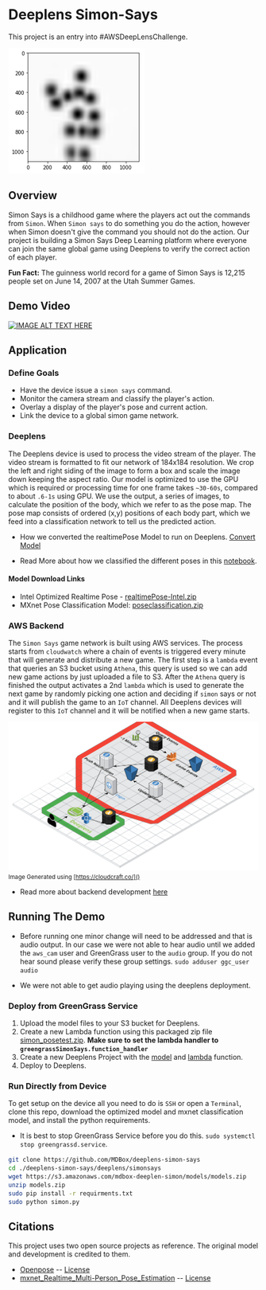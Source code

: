# Deeplens Simon-Says
This project is an entry into #AWSDeepLensChallenge.

<img src="media/body_pose.png"></img>

## Overview
Simon Says is a childhood game where the players act out the commands from `Simon`. When `Simon says` to do something you do the action,
however when Simon doesn't give the command you should not do the action. Our project is building a Simon Says Deep Learning platform where
everyone can join the same global game using Deeplens to verify the correct action of each player.

<b>Fun Fact:</b> The guinness world record for a game of Simon Says is 12,215 people set on June 14, 2007 at the Utah Summer Games.

## Demo Video
[![IMAGE ALT TEXT HERE](https://img.youtube.com/vi/SZTo7CqOjvU/0.jpg)](https://youtu.be/SZTo7CqOjvU)

## Application

### Define Goals
- Have the device issue a `simon says` command.
- Monitor the camera stream and classify the player's action.
- Overlay a display of the player's pose and current action.
- Link the device to a global simon game network.  


### Deeplens
The Deeplens device is used to process the video stream of the player.  The video stream is formatted to fit our network of 184x184 resolution.  We crop
the left and right siding of the image to form a box and scale the image down keeping the aspect ratio.  Our model is optimized to use the GPU which is required
or processing time for one frame takes `~30-60s`, compared to about `.6-1s` using GPU.  We use the output, a series of images, to calculate the position of the body, which we
refer to as the pose map. The pose map consists of ordered (x,y) positions of each body part, which we feed into a classification network to tell us the predicted action.

* How we converted the realtimePose Model to run on Deeplens. [Convert Model](https://gistlog.co/MDBox/02a45550fe9fee761870ec667a41279d)

* Read More about how we classified the different poses in this [notebook](https://github.com/MDBox/deeplens-simon-says/blob/master/development/classify.ipynb).

#### Model Download Links
- Intel Optimized Realtime Pose - [realtimePose-Intel.zip](https://s3.amazonaws.com/mdbox-deeplen-simon/models/realtimepose-intel/realtimePose-Intel.zip)
- MXnet Pose Classification Model: [poseclassification.zip](https://s3.amazonaws.com/mdbox-deeplen-simon/models/pose-classifyer/poseclassification.zip)

### AWS Backend
The `Simon Says` game network is built using AWS services.  The process starts from `cloudwatch` where a chain of events is triggered every minute that will generate
and distribute a new game.  The first step is a `lambda` event that queries an S3 bucket using `Athena`, this query is used so we can add new game actions by just uploaded a file to S3.
After the `Athena` query is finished the output activates a 2nd `lambda` which is used to generate the next game by randomly picking one action and deciding if `simon` says or not and it
will publish the game to an `IoT` channel.  All Deeplens devices will register to this `IoT` channel and it will be notified when a new game starts.    

<img src="media/network_overview.png" ></img>
<small>Image Generated using [https://cloudcraft.co/]()</small>

* Read more about backend development [here](https://github.com/MDBox/deeplens-simon-says/tree/master/aws)


## Running The Demo
- Before running one minor change will need to be addressed and that is audio output.  In our case we were not able to hear audio until we
added the `aws_cam` user and GreenGrass user to the `audio` group.  If you do not hear sound please verify these group settings.
`sudo adduser ggc_user audio`
* We were not able to get audio playing using the deeplens deployment.

### Deploy from GreenGrass Service
1) Upload the model files to your S3 bucket for Deeplens.  
2) Create a new Lambda function using this packaged zip file [simon_posetest.zip](https://s3.amazonaws.com/mdbox-deeplen-simon/simon_posetest.zip). <b>Make sure to set the lambda handler to `greengrassSimonSays.function_handler`</b>  
3) Create a new Deeplens Project with the [model](https://s3.amazonaws.com/mdbox-deeplen-simon/models/realtimepose-intel/realtimePose-Intel.zip) and [lambda](https://s3.amazonaws.com/mdbox-deeplen-simon/simon_posetest.zip) function.  
4) Deploy to Deeplens.  

### Run Directly from Device
To get setup on the device all you need to do is `SSH` or open a `Terminal`, clone this repo, download the
optimized model and mxnet classification model, and install the python requirements.  

- It is best to stop GreenGrass Service before you do this.  `sudo systemctl stop greengrassd.service`.  

```bash
git clone https://github.com/MDBox/deeplens-simon-says
cd ./deeplens-simon-says/deeplens/simonsays
wget https://s3.amazonaws.com/mdbox-deeplen-simon/models/models.zip
unzip models.zip
sudo pip install -r requirments.txt
sudo python simon.py
```

## Citations
This project uses two open source projects as reference. The original model and development is credited to them.  
- [Openpose](https://github.com/CMU-Perceptual-Computing-Lab/openpose) -- [License](https://raw.githubusercontent.com/CMU-Perceptual-Computing-Lab/openpose/master/LICENSE)
- [mxnet_Realtime_Multi-Person_Pose_Estimation](https://github.com/dragonfly90/mxnet_Realtime_Multi-Person_Pose_Estimation) -- [License](https://raw.githubusercontent.com/CMU-Perceptual-Computing-Lab/openpose/master/LICENSE)
